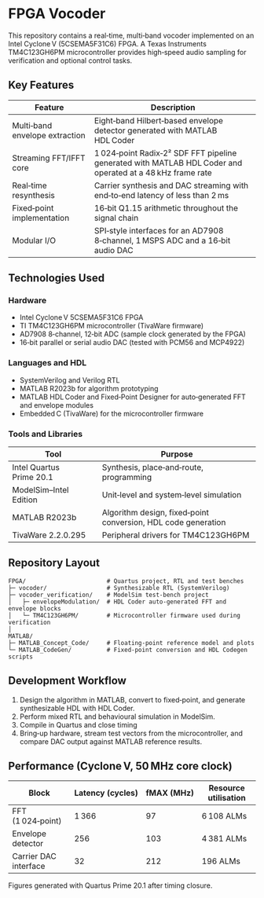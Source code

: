 # FPGA Vocoder

This repository contains a real‑time, multi‑band vocoder implemented on an Intel Cyclone V (5CSEMA5F31C6) FPGA. A Texas Instruments TM4C123GH6PM microcontroller provides high‑speed audio sampling for verification and optional control tasks.

## Key Features

| Feature | Description |
| --- | --- |
| Multi‑band envelope extraction | Eight‑band Hilbert‑based envelope detector generated with MATLAB HDL Coder |
| Streaming FFT/IFFT core | 1 024‑point Radix‑2² SDF FFT pipeline generated with MATLAB HDL Coder and operated at a 48 kHz frame rate |
| Real‑time resynthesis | Carrier synthesis and DAC streaming with end‑to‑end latency of less than 2 ms |
| Fixed‑point implementation | 16‑bit Q1.15 arithmetic throughout the signal chain |
| Modular I/O | SPI‑style interfaces for an AD7908 8‑channel, 1 MSPS ADC and a 16‑bit audio DAC |

## Technologies Used

### Hardware

- Intel Cyclone V 5CSEMA5F31C6 FPGA  
- TI TM4C123GH6PM microcontroller (TivaWare firmware)  
- AD7908 8‑channel, 12‑bit ADC (sample clock generated by the FPGA)  
- 16‑bit parallel or serial audio DAC (tested with PCM56 and MCP4922)

### Languages and HDL

- SystemVerilog and Verilog RTL  
- MATLAB R2023b for algorithm prototyping  
- MATLAB HDL Coder and Fixed‑Point Designer for auto‑generated FFT and envelope modules  
- Embedded C (TivaWare) for the microcontroller firmware

### Tools and Libraries

| Tool | Purpose |
| --- | --- |
| Intel Quartus Prime 20.1 | Synthesis, place‑and‑route, programming |
| ModelSim–Intel Edition | Unit‑level and system‑level simulation |
| MATLAB R2023b | Algorithm design, fixed‑point conversion, HDL code generation |
| TivaWare 2.2.0.295 | Peripheral drivers for TM4C123GH6PM |

## Repository Layout

```
FPGA/                       # Quartus project, RTL and test benches
├─ vocoder/                 # Synthesizable RTL (SystemVerilog)
├─ vocoder_verification/    # ModelSim test‑bench project
│   ├─ envelopeModulation/  # HDL Coder auto‑generated FFT and envelope blocks
│   └─ TM4C123GH6PM/        # Microcontroller firmware used during verification
│
MATLAB/
├─ MATLAB_Concept_Code/     # Floating‑point reference model and plots
└─ MATLAB_CodeGen/          # Fixed‑point conversion and HDL Codegen scripts
```

## Development Workflow

1. Design the algorithm in MATLAB, convert to fixed‑point, and generate synthesizable HDL with HDL Coder.  
2. Perform mixed RTL and behavioural simulation in ModelSim.  
3. Compile in Quartus and close timing
4. Bring‑up hardware, stream test vectors from the microcontroller, and compare DAC output against MATLAB reference results.

## Performance (Cyclone V, 50 MHz core clock)

| Block | Latency (cycles) | fMAX (MHz) | Resource utilisation |
| --- | --- | --- | --- |
| FFT (1 024‑point) | 1 366 | 97 | 6 108 ALMs |
| Envelope detector | 256 | 103 | 4 381 ALMs |
| Carrier DAC interface | 32 | 212 | 196 ALMs |

Figures generated with Quartus Prime 20.1 after timing closure.

